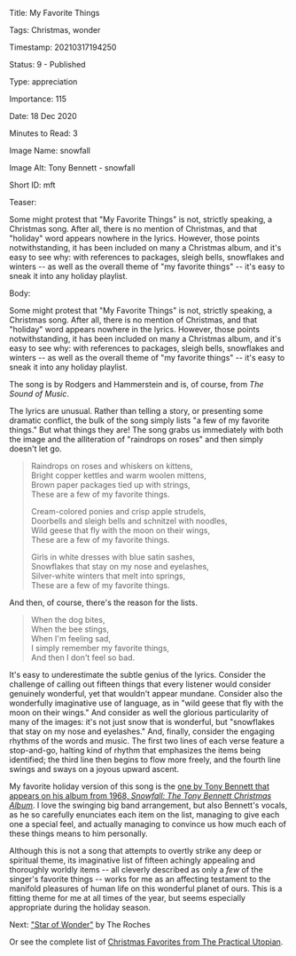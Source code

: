 Title:  My Favorite Things

Tags:   Christmas, wonder

Timestamp: 20210317194250

Status: 9 - Published

Type:   appreciation

Importance: 115

Date:   18 Dec 2020

Minutes to Read: 3

Image Name: snowfall

Image Alt: Tony Bennett - snowfall

Short ID: mft

Teaser: 

Some might protest that "My Favorite Things" is not, strictly speaking, a Christmas song. After all, there is no mention of Christmas, and that "holiday" word appears nowhere in the lyrics. However, those points notwithstanding, it has been included on many a Christmas album, and it's easy to see why: with references to packages, sleigh bells, snowflakes and winters -- as well as the overall theme of "my favorite things" -- it's easy to sneak it into any holiday playlist. 


Body: 

Some might protest that "My Favorite Things" is not, strictly speaking, a Christmas song. After all, there is no mention of Christmas, and that "holiday" word appears nowhere in the lyrics. However, those points notwithstanding, it has been included on many a Christmas album, and it's easy to see why: with references to packages, sleigh bells, snowflakes and winters -- as well as the overall theme of "my favorite things" -- it's easy to sneak it into any holiday playlist. 

The song is by Rodgers and Hammerstein and is, of course, from *The Sound of Music*. 

The lyrics are unusual. Rather than telling a story, or presenting some dramatic conflict, the bulk of the song simply lists "a few of my favorite things." But what things they are! The song grabs us immediately with both the image and the alliteration of "raindrops on roses" and then simply doesn't let go. 

> Raindrops on roses and whiskers on kittens,  
> Bright copper kettles and warm woolen mittens,  
> Brown paper packages tied up with strings,  
> These are a few of my favorite things.  
>
> Cream-colored ponies and crisp apple strudels,  
> Doorbells and sleigh bells and schnitzel with noodles,  
> Wild geese that fly with the moon on their wings,  
> These are a few of my favorite things.  
>
> Girls in white dresses with blue satin sashes,  
> Snowflakes that stay on my nose and eyelashes,  
> Silver-white winters that melt into springs,  
> These are a few of my favorite things.  

And then, of course, there's the reason for the lists.

> When the dog bites,  
> When the bee stings,  
> When I'm feeling sad,  
> I simply remember my favorite things,  
> And then I don't feel so bad.  

It's easy to underestimate the subtle genius of the lyrics. Consider the challenge of calling out fifteen things that every listener would consider genuinely wonderful, yet that wouldn't appear mundane. Consider also the wonderfully imaginative use of language, as in "wild geese that fly with the moon on their wings." And consider as well the glorious particularity of many of the images: it's not just snow that is wonderful, but "snowflakes that stay on my nose and eyelashes." And, finally, consider the engaging rhythms of the words and music. The first two lines of each verse feature a stop-and-go, halting kind of rhythm that emphasizes the items being identified; the third line then begins to flow more freely, and the fourth line swings and sways on a joyous upward ascent. 

My favorite holiday version of this song is the [one by Tony Bennett that appears on his album from 1968, *Snowfall: The Tony Bennett Christmas Album*][tb]. I love the swinging big band arrangement, but also Bennett's vocals, as he so carefully enunciates each item on the list, managing to give each one a special feel, and actually managing to convince us how much each of these things means to him personally. 

Although this is not a song that attempts to overtly strike any deep or spiritual theme, its imaginative list of fifteen achingly appealing and thoroughly worldly items -- all cleverly described as only a *few* of the singer's favorite things -- works for me as an affecting testament to the manifold pleasures of human life on this wonderful planet of ours. This is a fitting theme for me at all times of the year, but seems especially appropriate during the holiday season. 

Next: ["Star of Wonder"](star-of-wonder.html) by The Roches

Or see the complete list of [Christmas Favorites from The Practical Utopian](christmas-favorites-from-the-practical-utopian.html).
 
[tb]: https://music.apple.com/us/album/my-favorite-things/706335733?i=706335968
